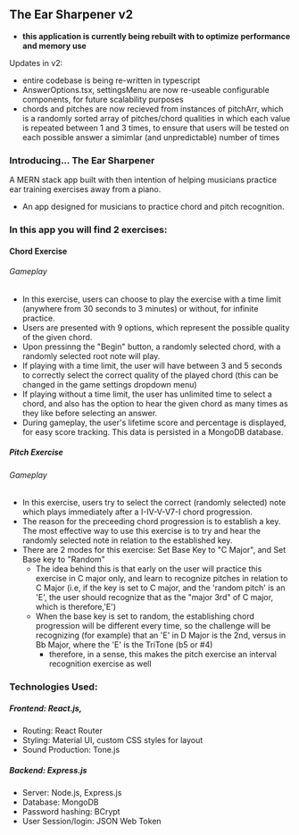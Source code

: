 ## The Ear Sharpener v2
- **this application is currently being rebuilt with to optimize performance and memory use**

Updates in v2:

- entire codebase is being re-written in typescript
- AnswerOptions.tsx, settingsMenu are now re-useable configurable components, for future scalability purposes
- chords and pitches are now recieved from instances of pitchArr, which is a randomly sorted array of pitches/chord qualities in which each value is repeated between 1 and 3 times, to ensure that users will be tested on each possible answer a simimlar (and unpredictable) number of times




### Introducing... The Ear Sharpener
A MERN stack app built with then intention of helping musicians practice ear training exercises away from a piano.

- An app designed for musicians to practice chord and pitch recognition.

### In this app you will find 2 exercises:

#### Chord Exercise
###### Gameplay
- In this exercise, users can choose to play the exercise with a time limit (anywhere from 30 seconds to 3 minutes) or without, for infinite practice.
- Users are presented with 9 options, which represent the possible quality of the given chord. 
- Upon pressinng the "Begin" button, a randomly selected chord, with a randomly selected root note will play.
- If playing with a time limit, the user will have between 3 and 5 seconds to correctly select the correct quality of the played chord (this can be changed in the game settings dropdown menu)
- If playing without a time limit, the user has unlimited time to select a chord, and also has the option to hear the given chord as many times as they like before selecting an answer.
- During gameplay, the user's lifetime score and percentage is displayed, for easy score tracking. This data is persisted in a MongoDB database.

##### Pitch Exercise
###### Gameplay
- In this exercise, users try to select the correct (randomly selected) note which plays immediately after a I-IV-V-V7-I chord progression.
- The reason for the preceeding chord progression is to establish a key. The most effective way to use this exercise is to try and hear the randomly selected note in relation to the established key.
- There are 2 modes for this exercise: Set Base Key to "C Major", and Set Base key to "Random"
  - The idea behind this is that early on the user will practice this exercise in C major only, and learn to recognize pitches in relation to C Major (i.e, if the key is set to C major, and the 'random pitch' is an 'E', the user should recognize that as the "major 3rd" of C major, which is therefore,'E')
  - When the base key is set to random, the establishing chord progression will be different every time, so the challenge will be recognizing (for example) that an 'E' in D Major is the 2nd, versus in Bb Major, where the 'E' is the TriTone (b5 or #4)
    - therefore, in a sense, this makes the pitch exercise an interval recognition exercise as well
    
### Technologies Used:
##### Frontend: React.js, 
- Routing: React Router
- Styling: Material UI, custom CSS styles for layout
- Sound Production: Tone.js
##### Backend: Express.js
- Server: Node.js, Express.js
- Database: MongoDB
- Password hashing: BCrypt
- User Session/login: JSON Web Token
